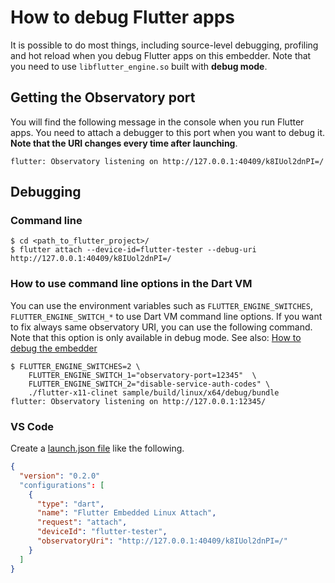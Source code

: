 # How to debug Flutter apps
It is possible to do most things, including source-level debugging, profiling and hot reload when you debug Flutter apps on this embedder. Note that you need to use `libflutter_engine.so` built with **debug mode**.

## Getting the Observatory port

You will find the following message in the console when you run Flutter apps. You need to attach a debugger to this port when you want to debug it. **Note that the URI changes every time after launching**.

```Shell
flutter: Observatory listening on http://127.0.0.1:40409/k8IUol2dnPI=/
```
## Debugging

### Command line

```Shell
$ cd <path_to_flutter_project>/
$ flutter attach --device-id=flutter-tester --debug-uri http://127.0.0.1:40409/k8IUol2dnPI=/
```

### How to use command line options in the Dart VM
You can use the environment variables such as `FLUTTER_ENGINE_SWITCHES`, `FLUTTER_ENGINE_SWITCH_*` to use Dart VM command line options. If you want to fix always same observatory URI, you can use the following command. Note that this option is only available in debug mode. See also: [How to debug the embedder](https://github.com/sony/flutter-embedded-linux/blob/master/README.md#How-to-debug-the-embedder)

```Shell
$ FLUTTER_ENGINE_SWITCHES=2 \
    FLUTTER_ENGINE_SWITCH_1="observatory-port=12345"  \
    FLUTTER_ENGINE_SWITCH_2="disable-service-auth-codes" \
    ./flutter-x11-clinet sample/build/linux/x64/debug/bundle
flutter: Observatory listening on http://127.0.0.1:12345/
```

### VS Code

Create a [launch.json file](https://code.visualstudio.com/docs/editor/debugging#_launch-configurations) like the following.

```Json
{
  "version": "0.2.0"
  "configurations": [
    {
      "type": "dart",
      "name": "Flutter Embedded Linux Attach",
      "request": "attach",
      "deviceId": "flutter-tester",
      "observatoryUri": "http://127.0.0.1:40409/k8IUol2dnPI=/"
    }
  ]
}
```
